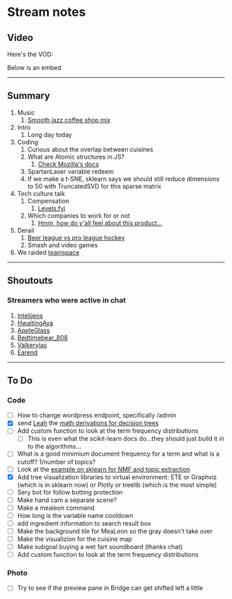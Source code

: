 # Stream notes

## Video

Here's the VOD:

Below is an embed

---

## Summary

1. Music
   1. [Smooth jazz coffee shop mix](https://youtu.be/-yFeZekJxZ8)
2. Intro
   1. Long day today
3. Coding
   1. Curious about the overlap between cuisines
   2. What are Atomic structures in JS?
      1. [Check Mozilla's docs](https://developer.mozilla.org/en-US/docs/Web/JavaScript/Reference/Global_Objects/Atomics)
   3. SpartanLaser variable redeem
   4. If we make a t-SNE, sklearn says we should still reduce dimensions to 50 with TruncatedSVD for this sparse matrix
4. Tech culture talk
   1. Compensation
      1. [Levels.fyi](https://levels.fyi/)
   2. Which companies to work for or not
      1. [Hmm, how do y'all feel about this product...](https://venturebeat.com/2022/07/20/amazon-extends-alexa-to-enable-ambient-intelligence/)
5. Derail
   1. [Beer league vs pro league hockey](https://youtu.be/tSGDhMjim_Q)
   2. Smash and video games
6. We raided [teainspace](https://www.twitch.tv/teainspace)

---

## Shoutouts

### Streamers who were active in chat

1. [Intelijens](https://www.twitch.tv/intelijens)
2. [HwaitingAya](https://www.twitch.tv/HwaitingAya)
3. [AppleGlass](https://www.twitch.tv/AppleGlass)
4. [Bedtimebear_808](https://www.twitch.tv/Bedtimebear_808)
5. [Valkeryias](https://www.twitch.tv/Valkeryias)
6. [Earend](https://www.twitch.tv/Earend)

---

## To Do

### Code

- [ ] How to change wordpress endpoint, specifically /admin
- [X] send [Leah](https://www.twitch.tv/LeahTCodes) the [math derivations for decision trees](https://scikit-learn.org/stable/modules/tree.html#tree-mathematical-formulation)
- [ ] Add custom function to look at the term frequency distributions
  - [ ] This is even what the scikit-learn docs do...they should just build it in to the algorithms...
- [ ] What is a good minimium document frequency for a term and what is a cutoff? 1/number of topics?
- [ ] Look at the [example on sklearn for NMF and topic extraction](https://scikit-learn.org/stable/auto_examples/applications/plot_topics_extraction_with_nmf_lda.html#sphx-glr-auto-examples-applications-plot-topics-extraction-with-nmf-lda-py)
- [X] Add tree visualization libraries to virtual environment: ETE or Graphviz (which is in sklearn now) or Plotly or treelib (which is the most simple)
- [ ] Sery bot for follow botting protection
- [ ] Make hand cam a separate scene?
- [ ] Make a mealeon command
- [ ] How long is the variable name cooldown
- [ ] add ingredient information to search result box
- [ ] Make the background tile for MeaLeon so the gray doesn't take over
- [ ] Make the visualizion for the cuisine map
- [ ] Make subgoal buying a wet fart soundboard (thanks chat)
- [ ] Add custom function to look at the term frequency distributions

### Photo

- [ ] Try to see if the preview pane in Bridge can get shifted left a little
